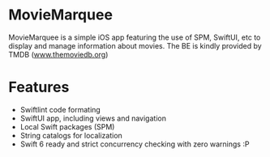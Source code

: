 # MovieMarquee

MovieMarquee is a simple iOS app featuring the use of SPM, SwiftUI, etc to display and manage information about movies. 
The BE is kindly provided by TMDB (www.themoviedb.org)

# Features

- Swiftlint code formating
- SwiftUI app, including views and navigation
- Local Swift packages (SPM)
- String catalogs for localization
- Swift 6 ready and strict concurrency checking with zero warnings :P
